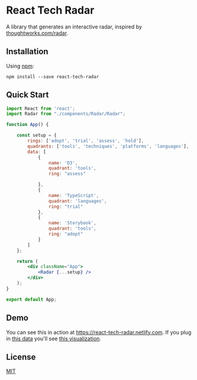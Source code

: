 

# React Tech Radar

A library that generates an interactive radar, inspired by [thoughtworks.com/radar](http://thoughtworks.com/radar).

## Installation

Using [npm](https://www.npmjs.com/):

    npm install --save react-tech-radar

## Quick Start

```jsx
import React from 'react';
import Radar from "./components/Radar/Radar";

function App() {

    const setup = {
        rings: ['adopt', 'trial', 'assess', 'hold'],
        quadrants: ['tools', 'techniques', 'platforms', 'languages'],
        data: [
            {
                name: 'D3',
                quadrant: 'tools',
                ring: "assess"

            },
            {
                name: 'TypeScript',
                quadrant: 'languages',
                ring: "trial"
            },
            {
                name: 'Storybook',
                quadrant: 'tools',
                ring: "adopt"
            }
        ]
    };

    return (
        <div className="App">
            <Radar {...setup} />
        </div>
    );
}

export default App;
```


## Demo

You can see this in action at https://react-tech-radar.netlify.com. If you plug in [this data](https://docs.google.com/spreadsheets/d/1YXkrgV7Y6zShiPeyw4Y5_19QOfu5I6CyH5sGnbkEyiI/) you'll see [this visualization](https://react-tech-radar.netlify.com/?path=/story/radar--with-data-from-google-spreadsheet). 

## License

[MIT](./LICENSE)
